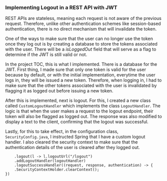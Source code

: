 ### Implementing Logout in a REST API with JWT

REST APIs are stateless, meaning each request is not aware of the previous request. 
Therefore, unlike other authentication schemes like session-based authentication, there is no direct mechanism that will invalidate the token. 

One of the ways to make sure that the user can no longer use the token once they log out is by creating a database to store the tokens associated with the user. 
There will be a _isLoggedOut_ field that will serve as a flag to determine if the JWT is still valid or not. 

In the project TOC, this is what I implemented. There is a database for the JWT. 
First thing, I made sure that only one token is valid for the user because by default, or with the initial implementation, everytime the user logs in, they will be issued a new token. 
Therefore, when logging in, I had to make sure that the other tokens associated with the user is invalidated by flagging it as logged out before issuing a new token. 

After this is implemented, next is logout. For this, I created a new class called `CustomLogoutHandler` which implements the class `LogoutHandler`. 
The logic is that when the user makes a request to the logout endpoint, their token will also be flagged as logged out. The response was also modified to display a text to the client, confirming that the logout was successful. 

Lastly, for this to take effect, in the configuration class, `SecurityConfig.java`, I instructed Spring that I have a custom logout handler. 
I also cleared the security context to make sure that the authentication details of the user is cleared after they logged out. 

```
    .logout(l -> l.logoutUrl("/logout")
    .addLogoutHandler(logoutHandler)
    .logoutSuccessHandler((request, response, authentication) -> {
    .SecurityContextHolder.clearContext();
})
```